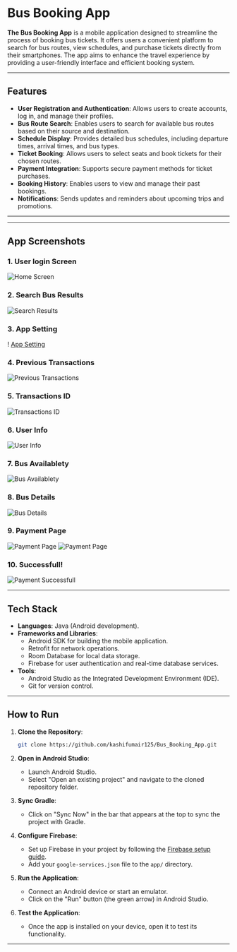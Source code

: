 # Bus Booking App

**The Bus Booking App** is a mobile application designed to streamline the process of booking bus tickets. It offers users a convenient platform to search for bus routes, view schedules, and purchase tickets directly from their smartphones. The app aims to enhance the travel experience by providing a user-friendly interface and efficient booking system.

---

## Features

- **User Registration and Authentication**: Allows users to create accounts, log in, and manage their profiles.
- **Bus Route Search**: Enables users to search for available bus routes based on their source and destination.
- **Schedule Display**: Provides detailed bus schedules, including departure times, arrival times, and bus types.
- **Ticket Booking**: Allows users to select seats and book tickets for their chosen routes.
- **Payment Integration**: Supports secure payment methods for ticket purchases.
- **Booking History**: Enables users to view and manage their past bookings.
- **Notifications**: Sends updates and reminders about upcoming trips and promotions.

---

---

## App Screenshots  

### 1. User login Screen  
![Home Screen](IMG-20250119-WA0012.jpg)  

### 2. Search Bus Results  
![Search Results](IMG-20250119-WA0011.jpg)  

### 3. App Setting 
! [App Setting ](IMG-20250119-WA0010.jpg)  

### 4. Previous Transactions  
![Previous Transactions](IMG-20250119-WA0009.jpg)  

### 5. Transactions ID
![Transactions ID](IMG-20250119-WA0008.jpg)  

### 6. User Info
![User Info](IMG-20250119-WA0007.jpg) 

### 7. Bus Availablety 
![Bus Availablety](IMG-20250119-WA0006.jpg) 

### 8. Bus Details 
![Bus Details](IMG-20250119-WA0005.jpg) 

### 9. Payment Page
![Payment Page](IMG-20250119-WA0004.jpg) 
![Payment Page](IMG-20250119-WA0003.jpg)

### 10. Successfull! 
![Payment Successfull ](IMG-20250119-WA0001.jpg)

---

## Tech Stack

- **Languages**: Java (Android development).
- **Frameworks and Libraries**:
  - Android SDK for building the mobile application.
  - Retrofit for network operations.
  - Room Database for local data storage.
  - Firebase for user authentication and real-time database services.
- **Tools**:
  - Android Studio as the Integrated Development Environment (IDE).
  - Git for version control.

---

## How to Run

1. **Clone the Repository**:
   ```bash
   git clone https://github.com/kashifumair125/Bus_Booking_App.git
   ```

2. **Open in Android Studio**:
   - Launch Android Studio.
   - Select "Open an existing project" and navigate to the cloned repository folder.

3. **Sync Gradle**:
   - Click on "Sync Now" in the bar that appears at the top to sync the project with Gradle.

4. **Configure Firebase**:
   - Set up Firebase in your project by following the [Firebase setup guide](https://firebase.google.com/docs/android/setup).
   - Add your `google-services.json` file to the `app/` directory.

5. **Run the Application**:
   - Connect an Android device or start an emulator.
   - Click on the "Run" button (the green arrow) in Android Studio.

6. **Test the Application**:
   - Once the app is installed on your device, open it to test its functionality.

---
